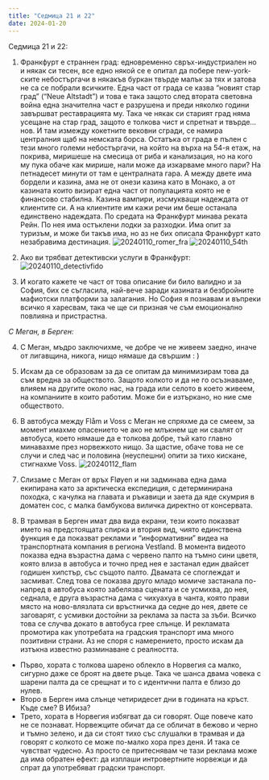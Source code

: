 ```yaml
---
title: "Седмица 21 и 22"
date: 2024-01-20
---
```

Седмица 21 и 22: 

1. Франкфурт е страннен град: едновременно свръх-индустриален но и някак си тесен, все едно някой се е опитал да побере new-york-ските небостъргачи в някакъв буркан твърде малък за тях и затова не са се побрали всичките. Една част от града се казва “новият стар град” (“Neue Altstadt”) и това е така защото след втората световна война една значителна част е разрушена и преди няколко години завършват реставрацията му. 
Така че някак си старият град няма усещане на стар град, защото е толкова чист и спретнат и твърде…нов. И там измежду кокетните вековни сгради, се намира централния щаб на немската борса. 
Остатъка от града е пълен с тези много големи небостъргачи, на който на върха на 54-я етаж, на покрива, миришеше на смесица от риба и канализация, но на кого му пука обаче как мирише, нали може да изкарваме много пари?
На петнадесет минути от там е централната гара. А между двете има бордели и казина, ама не от онези казина като в Монако, а от казината които визират една част от популацията която не е финансово стабилна. Казина вампири, изсмукващи надеждата от клиентите си. А на клиентите им кажи речи им беше останала единствено надеждата. 
По средата на Франкфурт минава реката Рейн. По нея има остъклени лодки за разходки. Има опит за туризъм, и може би такъв има, но аз не бих описала Франкфурт като незабравима дестинация.
![20240110_romer_fra](https://github.com/wiseblondie/brum-thoughts-chain/assets/133108671/5c97712f-ba3b-4aff-9624-6cdfe7791032)
![20240110_54th](https://github.com/wiseblondie/brum-thoughts-chain/assets/133108671/f0ad3300-0f0c-493c-9626-2714c91e3a26)

2. Ако ви трябват детективски услуги в Франкфурт:
![20240110_detectivfido](https://github.com/wiseblondie/brum-thoughts-chain/assets/133108671/bd25633b-3485-4df4-ab1a-eba96a8dc49d)

3. И когато кажете че част от това описание би било валидно и за София, бих се съгласила, най-вече заради казината и безбройните мафиотски платформи за залагания. 
Но София я познавам и въпреки всичко я харесвам, така че ще си призная че съм емоционално повлияна и пристрастна. 

*С Меган, в Берген:*

4. С Меган, мъдро заключихме, че добре че не живеем заедно, иначе от лигавщина, никога, нищо нямаше да свършим : ) 

5. Искам да се образовам за да се опитам да минимизирам това да съм вредна за обществото. 
Защото колкото и да не го осъзнаваме, влияем на другите около нас, на града или селото в което живеем, на компаниите в които работим. 
Може би е изтъркано, но ние сме обществото. 

6. В автобуса между Flåm и Voss с Меган не спряхме да се смеем, за момент имахме опасението че ако не млъкнем ще ни свалят от автобуса, което нямаше да е толкова добре, тъй като главно минавахме през норвежкото нищо. За щастие, обаче това не се случи и след час и половина (неуспешни) опити за тихо кискане, стигнахме Voss. 
![20240112_flam](https://github.com/wiseblondie/brum-thoughts-chain/assets/133108671/8c327f6d-e297-459b-8d6a-530cad784c4e)

7. Слизаме с Меган от връх Fløyen и ни задминава една дама екипирана като за арктическа експедиция, с детерминирана походка, с качулка на главата и ръкавици и заета да яде скумрия в доматен сос, с малка бамбукова виличка директно от консервата. 

8. В трамвая в Берген имат два вида екрани, тези които показват името на предстоящата спирка и втория вид, чиято единствена функция е да показват реклами и “информативни” видеа на транспортната компания в региона Vestland. 
В момента видеото показва една възрастна дама с червено палто на тъмно сини цветя, която влиза в автобуса и точно пред нея е застанал един двайсет годишен хипстър, със същото палто. Двамата се споглеждат и засмиват. След това се показва друго младо момиче застанала по-напред в автобуса която забелязва сцената и се усмихва, до нея, седнала, е друга възрастна дама с чихуахуа в чанта, която прави място на ново-влязлата си връстничка да седне до нея, двете се заговарят, с усмивки достойни за реклама за паста за зъби. Всичко това се случва докато в автобуса грее слънце. И рекламата промотира как употребата на градския транспорт има много позитивни страни. 
Аз не споря с намерението, просто искам да изтъкна известно разминаване с реалността. 
- Първо, хората с толкова шарено облекло в Норвегия са малко, сигурно даже се броят на двете ръце. Така че шанса двама човека с шарени палта да се срещнат и то с идентични палта е близо до нулев. 
- Второ в Берген има слънце четиридесет дни в годината на кръст. Къде сме? В Ибиза?
- Трето, хората в Норвегия избягват да си говорят. Още повече като не се познават.
Норвежците обичат да се обличат в бежово и черно и тъмно зелено, и да си стоят тихо със слушалки в трамвая и да говорят с колкото се може по-малко хора през деня. И така се чувстват чудесно.
Аз просто се притеснявам че тази реклама може да има обратен ефект: да изплаши интровертните норвежци и да спрат да употребяват градски транспорт.
